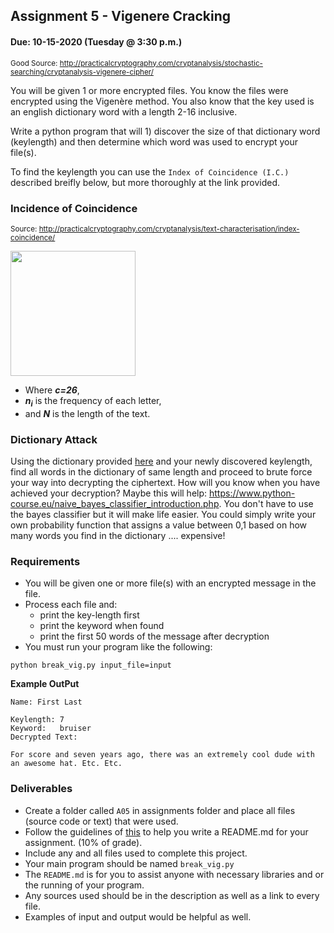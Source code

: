 ## Assignment 5 - Vigenere Cracking
#### Due: 10-15-2020 (Tuesday @ 3:30 p.m.)

<sup>Good Source: http://practicalcryptography.com/cryptanalysis/stochastic-searching/cryptanalysis-vigenere-cipher/</sup>

You will be given 1 or more encrypted files. You know the files were encrypted using the Vigenère method. You also know that the key used is an english dictionary word with a length 2-16 inclusive.

Write a python program that will 1) discover the size of that dictionary word (keylength) and then determine which word was used to encrypt your file(s).

To find the keylength you can use the `Index of Coincidence (I.C.)` described breifly below, but more thoroughly at the link provided.

### Incidence of Coincidence
<sup>Source: http://practicalcryptography.com/cryptanalysis/text-characterisation/index-coincidence/</sup>

<img src="https://cs.msutexas.edu/~griffin/zcloud/zcloud-files/ic.png" width="200">

- Where ***c=26***, 
- ***n***<sub>***i***</sub> is the frequency of each letter, 
- and ***N*** is the length of the text.

### Dictionary Attack

Using the dictionary provided [here](../../Resources/dictionary.json) and your newly discovered keylength, find all words in the dictionary of same length and proceed to brute force your way into decrypting the ciphertext. How will you know when you have achieved your decryption? Maybe this will help: https://www.python-course.eu/naive_bayes_classifier_introduction.php. You don't 
have to use the bayes classifier but it will make life easier. You could simply write your own probability function that assigns a value between 0,1 based on how many words you find in the dictionary .... expensive!

### Requirements

- You will be given one or more file(s) with an encrypted message in the file. 
- Process each file and:
  - print the key-length first
  - print the keyword when found
  - print the first 50 words of the message after decryption
- You must run your program like the following:

```
python break_vig.py input_file=input 
```

**Example OutPut**
```
Name: First Last

Keylength: 7
Keyword:   bruiser
Decrypted Text:

For score and seven years ago, there was an extremely cool dude with an awesome hat. Etc. Etc.
```


### Deliverables

- Create a folder called `A05` in assignments folder and place all files (source code or text) that were used.
- Follow the guidelines of [this](../../Resources/02-Readmees/README.md) to help you write a README.md for your assignment. (10% of grade).
- Include any and all files used to complete this project. 
- Your main program should be named `break_vig.py`
- The `README.md` is for you to assist anyone with necessary libraries and or the running of your program. 
- Any sources used should be in the description as well as a link to every file. 
- Examples of input and output would be helpful as well.

